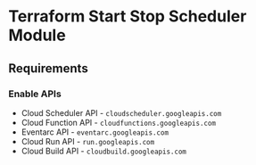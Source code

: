 # Terraform Start Stop Scheduler Module

## Requirements

### Enable APIs

- Cloud Scheduler API - `cloudscheduler.googleapis.com`
- Cloud Function API - `cloudfunctions.googleapis.com`
- Eventarc API - `eventarc.googleapis.com`
- Cloud Run API - `run.googleapis.com`
- Cloud Build API - `cloudbuild.googleapis.com`
